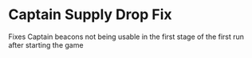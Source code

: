 # Captain Supply Drop Fix

Fixes Captain beacons not being usable in the first stage of the first run after starting the game